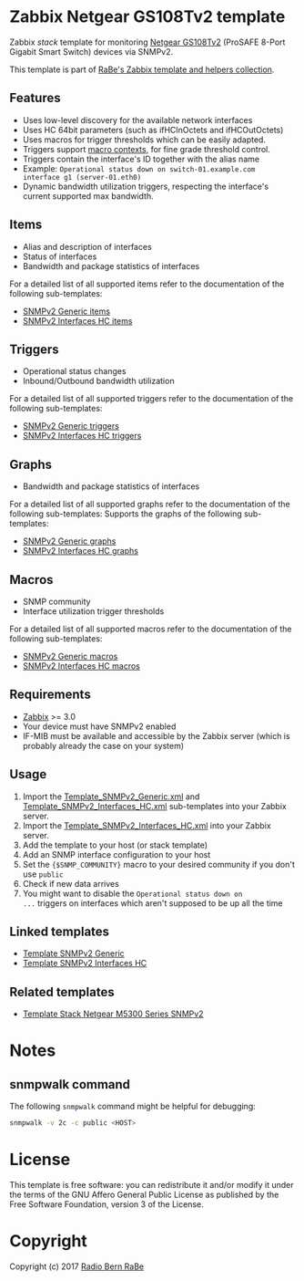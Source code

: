 # Zabbix Netgear GS108Tv2 template
Zabbix *stack* template for monitoring [Netgear
GS108Tv2](https://www.netgear.com/support/product/GS108Tv2) (ProSAFE 8-Port
Gigabit Smart Switch) devices via SNMPv2.

This template is part of [RaBe's Zabbix template and helpers
collection](https://github.com/radiorabe/rabe-zabbix).

## Features
* Uses low-level discovery for the available network interfaces
* Uses HC 64bit parameters (such as ifHCInOctets and ifHCOutOctets)
* Uses macros for trigger thresholds which can be easily adapted.
* Triggers support [macro contexts](https://www.zabbix.com/documentation/3.0/manual/config/macros/usermacros#macro_context), for fine grade threshold control.
* Triggers contain the interface's ID together with the alias name
 * Example: <code>Operational status down on switch-01.example.com interface g1 (server-01.eth0)</code>
* Dynamic bandwidth utilization triggers, respecting the interface's current supported max bandwidth.

## Items
* Alias and description of interfaces
* Status of interfaces
* Bandwidth and package statistics of interfaces

For a detailed list of all supported items refer to the documentation of the
following sub-templates:
* [SNMPv2 Generic items](../../snmp/SNMPv2_Generic#items)
* [SNMPv2 Interfaces HC items](../../snmp/SNMPv2_Interfaces_HC#items)


## Triggers
* Operational status changes
* Inbound/Outbound bandwidth utilization

For a detailed list of all supported triggers refer to the documentation of the
following sub-templates:
* [SNMPv2 Generic triggers](../../snmp/SNMPv2_Generic#triggers)
* [SNMPv2 Interfaces HC triggers](../../snmp/SNMPv2_Interfaces_HC#triggers)

## Graphs
* Bandwidth and package statistics of interfaces

For a detailed list of all supported graphs refer to the documentation of the
following sub-templates:
Supports the graphs of the following sub-templates:
* [SNMPv2 Generic graphs](../../snmp/SNMPv2_Generic#graphs)
* [SNMPv2 Interfaces HC graphs](../../snmp/SNMPv2_Interfaces_HC#graphs)

## Macros
* SNMP community
* Interface utilization trigger thresholds

For a detailed list of all supported macros refer to the documentation of the
following sub-templates:
* [SNMPv2 Generic macros](../../snmp/SNMPv2_Generic#macros)
* [SNMPv2 Interfaces HC macros](../../snmp/SNMPv2_Interfaces_HC#macros)

## Requirements
* [Zabbix](https://www.zabbix.com/) >= 3.0
* Your device must have SNMPv2 enabled
* IF-MIB must be available and accessible by the Zabbix server (which is
  probably already the case on your system)

## Usage
1. Import the
   [Template_SNMPv2_Generic.xml](../../snmp/Template_SNMPv2_Generic/Template_SNMPv2_Generic.xml)
   and
   [Template_SNMPv2_Interfaces_HC.xml](../../snmp/Template_SNMPv2_Interfaces_HC/Template_SNMPv2_Interfaces_HC.xml)
   sub-templates into your Zabbix server.
2. Import the
   [Template_SNMPv2_Interfaces_HC.xml](Template_SNMPv2_Interfaces_HC.xml) into
   your Zabbix server.
3. Add the template to your host (or stack template)
4. Add an SNMP interface configuration to your host
5. Set the <code>{$SNMP_COMMUNITY}</code> macro to your desired community if
   you don't use <code>public</code>
6. Check if new data arrives
7. You might want to disable the <code>Operational status down on ...</code>
   triggers on interfaces which aren't supposed to be up all the time

## Linked templates
* [Template SNMPv2 Generic](../../snmp/Template_SNMPv2_Generic)
* [Template SNMPv2 Interfaces HC](../../snmp/Template_SNMPv2_Interfaces_HC)

## Related templates
* [Template Stack Netgear M5300 Series SNMPv2](../Template_Stack_Netgear_M5300_Series_SNMPv2)

# Notes
## snmpwalk command
The following <code>snmpwalk</code> command might be helpful for debugging:
```bash
snmpwalk -v 2c -c public <HOST>
```

# License
This template is free software: you can redistribute it and/or modify it under
the terms of the GNU Affero General Public License as published by the Free
Software Foundation, version 3 of the License.

# Copyright
Copyright (c) 2017 [Radio Bern RaBe](http://www.rabe.ch)
